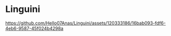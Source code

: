 # Linguini

https://github.com/Hello07Anas/Linguini/assets/120333186/16bab093-fdf6-4eb6-9587-45f024b4298a
